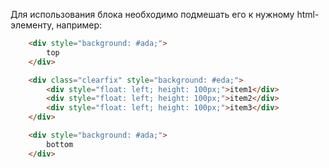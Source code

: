 Для использования блока необходимо подмешать его к нужному html-элементу, например:
```html
    <div style="background: #ada;">
        top
    </div>

    <div class="clearfix" style="background: #eda;">
        <div style="float: left; height: 100px;">item1</div>
        <div style="float: left; height: 100px;">item2</div>
        <div style="float: left; height: 100px;">item3</div>
    </div>

    <div style="background: #ada;">
        bottom
    </div>
```
